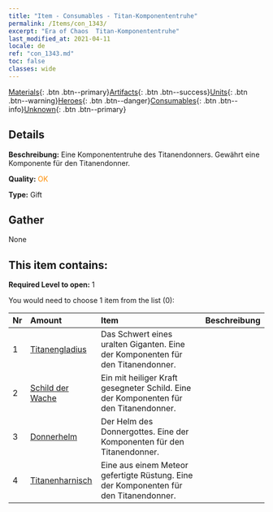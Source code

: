 ```yaml
---
title: "Item - Consumables - Titan-Komponententruhe"
permalink: /Items/con_1343/
excerpt: "Era of Chaos  Titan-Komponententruhe"
last_modified_at: 2021-04-11
locale: de
ref: "con_1343.md"
toc: false
classes: wide
---
```

 [Materials](/de/Items/){: .btn .btn--primary}[Artifacts](/de/Items/Artifacts/){: .btn .btn--success}[Units](/de/Items/Units/){: .btn .btn--warning}[Heroes](/de/Items/Heroes/){: .btn .btn--danger}[Consumables](/de/Items/Consumables/){: .btn .btn--info}[Unknown](/de/Items/Unknown/){: .btn .btn--primary}

## Details
 **Beschreibung:** Eine Komponententruhe des Titanendonners. Gewährt eine Komponente für den Titanendonner.

 **Quality:** <span style="color: #FF8C00">OK</span>

 **Type:** Gift

## Gather

  None

## This item contains:

 **Required Level to open:** 1

 You would need to choose 1 item from the list (0):

  | Nr | Amount |     Item    | Beschreibung |
  |:---|:-------|:------------|:-----------:|
  | 1 | [Titanengladius](/de/Items/art_156/) | Das Schwert eines uralten Giganten. Eine der Komponenten für den Titanendonner. | 
  | 2 | [Schild der Wache](/de/Items/art_157/) | Ein mit heiliger Kraft gesegneter Schild. Eine der Komponenten für den Titanendonner. | 
  | 3 | [Donnerhelm](/de/Items/art_158/) | Der Helm des Donnergottes. Eine der Komponenten für den Titanendonner. | 
  | 4 | [Titanenharnisch](/de/Items/art_159/) | Eine aus einem Meteor gefertigte Rüstung. Eine der Komponenten für den Titanendonner. | 
